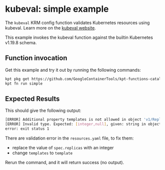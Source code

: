 # kubeval: simple example

The `kubeval` KRM config function validates Kubernetes resources using kubeval.
Learn more on the [kubeval website].

This example invokes the kubeval function against the builtin Kubernetes
v1.19.8 schema.

## Function invocation

Get this example and try it out by running the following commands:

<!-- @getAndRunPkg @test -->
```sh
kpt pkg get https://github.com/GoogleContainerTools/kpt-functions-catalog.git/examples/kubeval/simple .
kpt fn run simple
```

## Expected Results

This should give the following output:

```sh
[ERROR] Additional property templates is not allowed in object 'v1/ReplicationController//bob' in file resources.yaml in field templates
[ERROR] Invalid type. Expected: [integer,null], given: string in object 'v1/ReplicationController//bob' in file resources.yaml in field spec.replicas
error: exit status 1
```

There are validation error in the `resources.yaml` file, to fix them:
- replace the value of `spec.replicas` with an integer
- change `templates` to `template`

Rerun the command, and it will return success (no output).

[kubeval website]: https://www.kubeval.com/
